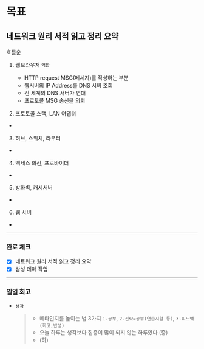 # 목표

## 네트워크 원리 서적 읽고 정리 요약

흐름순

1. 웹브라우저
   `역할`

   - HTTP request MSG(메세지)를 작성하는 부분
   - 웹서버의 IP Address를 DNS 서버 조회
   - 전 세계의 DNS 서버가 연대
   - 프로토콜 MSG 송신을 의뢰

2. 프로토콜 스택, LAN 어댑터

-

3. 허브, 스위치, 라우터

-

4. 액세스 회선, 프로바이더

-

5. 방화벽, 캐시서버

-

6. 웹 서버

-

---

### 완료 체크

- [x] 네트워크 원리 서적 읽고 정리 요약
- [x] 삼성 테마 작업

---

### 일일 회고

- `생각`
  > - 메타인지를 높이는 법 3가지 `1.공부`, `2.전략=공부(연습시험 등)`, `3.피드백(회고,반성)`
  > - 오늘 하루는 생각보다 집중이 많이 되지 않는 하루였다.(중)
  > - (하)
